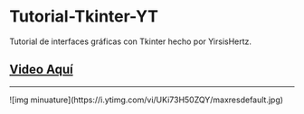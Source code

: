 # Tutorial-Tkinter-YT
Tutorial de interfaces gráficas con Tkinter hecho por YirsisHertz.
<br>
## [Video Aquí](https://www.youtube.com/watch?v=UKi73H50ZQY)
<hr>
![img minuature](https://i.ytimg.com/vi/UKi73H50ZQY/maxresdefault.jpg)
